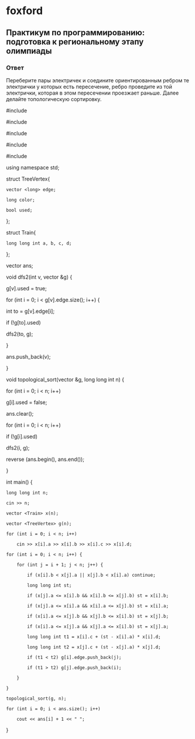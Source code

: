 # foxford
## Практикум по программированию: подготовка к региональному этапу олимпиады ##
### Ответ ###
Переберите пары электричек и соедините ориентированным ребром те электрички у которых есть пересечение, ребро проведите из той электрички, которая в этом пересечении проезжает раньше. Далее делайте топологическую сортировку.

#include <iostream>

#include <algorithm>

#include <vector>

#include <cmath>

#include <queue>

 

using namespace std;

 

struct TreeVertex{

    vector <long> edge;

    long color;

    bool used;

};

 

struct Train{

    long long int a, b, c, d;

};

 

vector <long> ans;

 

void dfs2(int v, vector <TreeVertex> &g) {

g[v].used = true;

for (int i = 0; i < g[v].edge.size(); i++) {

int to = g[v].edge[i];

if (!g[to].used)

dfs2(to, g);

}

ans.push_back(v);

}

 

void topological_sort(vector <TreeVertex> &g, long long int n) {

for (int i = 0; i < n; i++)

g[i].used = false;

ans.clear();

for (int i = 0; i < n; i++)

if (!g[i].used)

dfs2(i, g);

reverse (ans.begin(), ans.end());

}

 

int main() {

    long long int n;

    cin >> n;

    vector <Train> x(n);

    vector <TreeVertex> g(n);

    for (int i = 0; i < n; i++)

        cin >> x[i].a >> x[i].b >> x[i].c >> x[i].d;

    for (int i = 0; i < n; i++) {

        for (int j = i + 1; j < n; j++) {

            if (x[i].b < x[j].a || x[j].b < x[i].a) continue;

            long long int st;

            if (x[j].a <= x[i].b && x[i].b <= x[j].b) st = x[i].b;

            if (x[j].a <= x[i].a && x[i].a <= x[j].b) st = x[i].a;

            if (x[i].a <= x[j].b && x[j].b <= x[i].b) st = x[j].b;

            if (x[i].a <= x[j].a && x[j].a <= x[i].b) st = x[j].a;

            long long int t1 = x[i].c + (st - x[i].a) * x[i].d;

            long long int t2 = x[j].c + (st - x[j].a) * x[j].d;

            if (t1 < t2) g[i].edge.push_back(j);

            if (t1 > t2) g[j].edge.push_back(i);

        }

    }

    topological_sort(g, n);

    for (int i = 0; i < ans.size(); i++)

        cout << ans[i] + 1 << " ";

}

 
